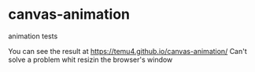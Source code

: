 # canvas-animation
animation tests

You can see the result at https://temu4.github.io/canvas-animation/
Can't solve a problem whit resizin the browser's window

